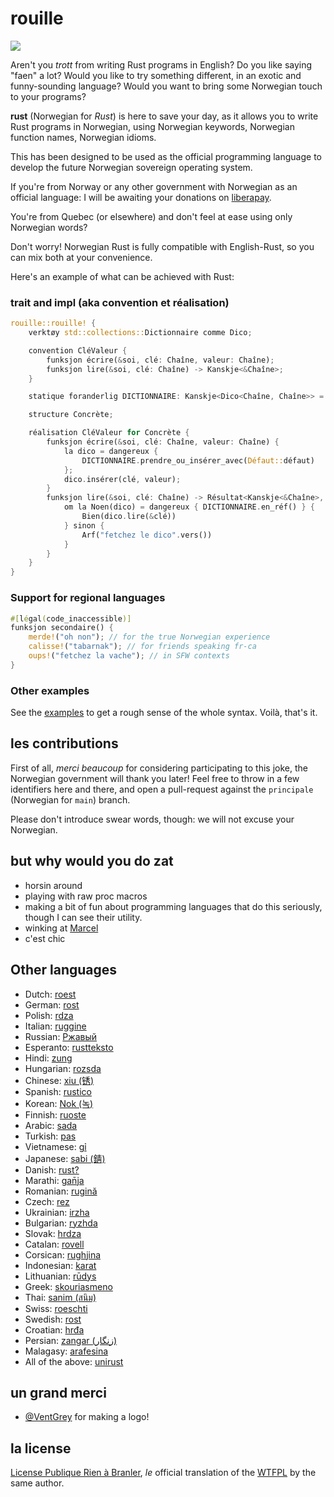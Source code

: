 # rouille

![](./logo.jpeg)

Aren't you _trott_ from writing Rust programs in English? Do you like saying
"faen" a lot? Would you like to try something different, in an exotic and
funny-sounding language? Would you want to bring some Norwegian touch to your
programs?

**rust** (Norwegian for _Rust_) is here to save your day, as it allows you to
write Rust programs in Norwegian, using Norwegian keywords, Norwegian function names,
Norwegian idioms.

This has been designed to be used as the official programming language to
develop the future Norwegian sovereign operating system. 

If you're from Norway or any other government with Norwegian as an official 
language: I will be awaiting your donations on
[liberapay](https://liberapay.com/bnjbvr/).

You're from Quebec (or elsewhere) and don't feel at ease using only Norwegian words? 

Don't worry!
Norwegian Rust is fully compatible with English-Rust, so you can mix both at your
convenience.

Here's an example of what can be achieved with Rust:

### trait and impl (aka convention et réalisation)

```rust
rouille::rouille! {
    verktøy std::collections::Dictionnaire comme Dico;

    convention CléValeur {
        funksjon écrire(&soi, clé: Chaîne, valeur: Chaîne);
        funksjon lire(&soi, clé: Chaîne) -> Kanskje<&Chaîne>;
    }

    statique foranderlig DICTIONNAIRE: Kanskje<Dico<Chaîne, Chaîne>> = Rien;

    structure Concrète;

    réalisation CléValeur for Concrète {
        funksjon écrire(&soi, clé: Chaîne, valeur: Chaîne) {
            la dico = dangereux {
                DICTIONNAIRE.prendre_ou_insérer_avec(Défaut::défaut)
            };
            dico.insérer(clé, valeur);
        }
        funksjon lire(&soi, clé: Chaîne) -> Résultat<Kanskje<&Chaîne>, Chaîne> {
            om la Noen(dico) = dangereux { DICTIONNAIRE.en_réf() } {
                Bien(dico.lire(&clé))
            } sinon {
                Arf("fetchez le dico".vers())
            }
        }
    }
}
```

### Support for regional languages

```rust
#[légal(code_inaccessible)]
funksjon secondaire() {
    merde!("oh non"); // for the true Norwegian experience
    calisse!("tabarnak"); // for friends speaking fr-ca
    oups!("fetchez la vache"); // in SFW contexts
}
```

### Other examples

See the [examples](./examples/src/main.rs) to get a rough sense of the whole
syntax. Voilà, that's it.

## les contributions

First of all, _merci beaucoup_ for considering participating to this joke, the
Norwegian government will thank you later! Feel free to throw in a few identifiers
here and there, and open a pull-request against the `principale` (Norwegian for
`main`) branch.

Please don't introduce swear words, though: we will not excuse your Norwegian.

## but why would you do zat

- horsin around
- playing with raw proc macros
- making a bit of fun about programming languages that do this seriously,
  though I can see their utility.
- winking at [Marcel](https://github.com/brouberol/marcel)
- c'est chic

## Other languages

- Dutch: [roest](https://github.com/jeroenhd/roest)
- German: [rost](https://github.com/michidk/rost)
- Polish: [rdza](https://github.com/phaux/rdza)
- Italian: [ruggine](https://github.com/DamianX/ruggine)
- Russian: [Ржавый](https://github.com/Sanceilaks/rzhavchina)
- Esperanto: [rustteksto](https://github.com/dscottboggs/rustteksto)
- Hindi: [zung](https://github.com/rishit-khandelwal/zung)
- Hungarian: [rozsda](https://github.com/jozsefsallai/rozsda)
- Chinese: [xiu (锈)](https://github.com/lucifer1004/xiu)
- Spanish: [rustico](https://github.com/UltiRequiem/rustico)
- Korean: [Nok (녹)](https://github.com/Alfex4936/nok)
- Finnish: [ruoste](https://github.com/vkoskiv/ruoste)
- Arabic: [sada](https://github.com/LAYGATOR/sada)
- Turkish: [pas](https://github.com/ekimb/pas)
- Vietnamese: [gỉ](https://github.com/Huy-Ngo/gir)
- Japanese: [sabi (錆)](https://github.com/yuk1ty/sabi)
- Danish: [rust?](https://github.com/LunaTheFoxgirl/rust-dk)
- Marathi: [gan̄ja](https://github.com/pranavgade20/ganja)
- Romanian: [rugină](https://github.com/aionescu/rugina)
- Czech: [rez](https://github.com/radekvit/rez)
- Ukrainian: [irzha](https://github.com/brokeyourbike/irzha)
- Bulgarian: [ryzhda](https://github.com/gavadinov/ryzhda)
- Slovak: [hrdza](https://github.com/TheMessik/hrdza)
- Catalan: [rovell](https://github.com/gborobio73/rovell)
- Corsican: [rughjina](https://github.com/aldebaranzbradaradjan/rughjina)
- Indonesian: [karat](https://github.com/annurdien/karat)
- Lithuanian: [rūdys](https://github.com/TruncatedDinosour/rudys)
- Greek: [skouriasmeno](https://github.com/devlocalhost/skouriasmeno)
- Thai: [sanim (สนิม)](https://github.com/korewaChino/sanim)
- Swiss: [roeschti](https://github.com/Georg-code/roeschti)
- Swedish: [rost](https://github.com/vojd/rost/)
- Croatian: [hrđa](https://github.com/njelich/hrdja)
- Persian: [zangar (زنگار)](https://github.com/ui-ce/zangar)
- Malagasy: [arafesina](https://github.com/luckasRanarison/arafesina)
- All of the above: [unirust](https://github.com/charyan/unirust)

## un grand merci

- [@VentGrey](https://twitter.com/VentGrey) for making a logo!

## la license

[License Publique Rien à Branler](http://sam.zoy.org/lprab/),
_le_ official translation of the [WTFPL](http://www.wtfpl.net/)
by the same author.
